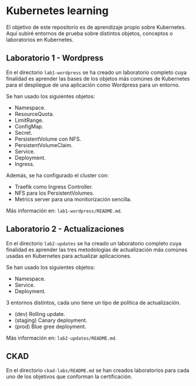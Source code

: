 # Kubernetes learning

El objetivo de este repositorio es de aprendizaje propio sobre Kubernetes. Aquí subiré entornos de prueba sobre distintos objetos, conceptos o laboratorios en Kubernetes.

## Laboratorio 1 - Wordpress

En el directorio `lab1-wordpress` se ha creado un laboratorio completo cuya finalidad es aprender las bases de los objetos más comúnes de Kubernetes para el despliegue de una aplicación como Wordpress para un entorno.

Se han usado los siguientes objetos:

* Namespace.
* ResourceQuota.
* LimitRange.
* ConfigMap.
* Secret.
* PersistentVolume con NFS.
* PersistentVolumeClaim.
* Service.
* Deployment.
* Ingress.

Además, se ha configurado el cluster con:

* Traefik como Ingress Controller.
* NFS para los PersistentVolumes.
* Metrics server para una monitorización sencilla.

Más información en: `lab1-wordpress/README.md`.

## Laboratorio 2 - Actualizaciones

En el directorio `lab2-updates` se ha creado un laboratorio completo cuya finalidad es aprender las tres metodologías de actualización más comúnes usadas en Kubernetes para actualizar aplicaciones.

Se han usado los siguientes objetos:

* Namespace.
* Service.
* Deployment.

3 entornos distintos, cada uno tiene un tipo de política de actualización.

* (dev) Rolling update.
* (staging) Canary deployment.
* (prod) Blue gree deployment.

Más información en: `lab2-updates/README.md`.

## CKAD

En el directorio `ckad-labs/README.md` se han creados laboratorios para cada uno de los objetivos que conforman la certificación.
